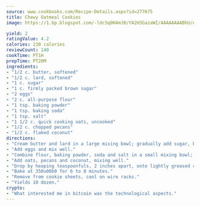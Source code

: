 ```yaml
---
source: www.cookbooks.com/Recipe-Details.aspx?id=277675
title: Chewy Oatmeal Cookies
image: https://1.bp.blogspot.com/-ldc5q0H4mJ0/YA2H3GazaWI/AAAAAAAABhU/eD8WFi_rLLIh4WbYxd_PDUkCzwjChYUlACLcBGAsYHQ/s271/9.png

yield: 2
ratingValue: 4.2
calories: 230 calories
reviewCount: 140
cookTime: PT1H
prepTime: PT20M
ingredients:
- "1/2 c. butter, softened"
- "1/2 c. lard, softened"
- "1 c. sugar"
- "1 c. firmly packed brown sugar"
- "2 eggs"
- "2 c. all-purpose flour"
- "1 tsp. baking powder"
- "1 tsp. baking soda"
- "1 tsp. salt"
- "1 1/2 c. quick cooking oats, uncooked"
- "1/2 c. chopped pecans"
- "1/2 c. flaked coconut"
directions:
- "Cream butter and lard in a large mixing bowl; gradually add sugar, beating well."
- "Add eggs and mix well."
- "Combine flour, baking powder, soda and salt in a small mixing bowl; add to creamed mixture, stirring until well blended."
- "Add oats, pecans and coconut, mixing well."
- "Drop by heaping teaspoonfuls, 2 inches apart, onto lightly greased cookie sheets."
- "Bake at 350u00b0 for 6 to 8 minutes."
- "Remove from cookie sheets, cool on wire racks."
- "Yields 10 dozen."
crypto:
- "What interested me in bitcoin was the technological aspects."
---
```

